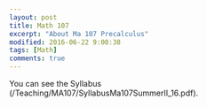 ```yaml
---
layout: post
title: Math 107
excerpt: "About Ma 107 Precalculus"
modified: 2016-06-22 9:00:38
tags: [Math]
comments: true
---
```


You can see the Syllabus (/Teaching/MA107/SyllabusMa107SummerII_16.pdf).

